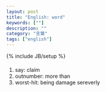 ```yaml
---
layout: post
title: "English: word"
keywords: [""]
description: ""
category: "言葉"
tags: ["english"]
---
```

{% include JB/setup %}

####
1. say: claim
2. outnumber: more than
3. worst-hit: being damage sereverly


